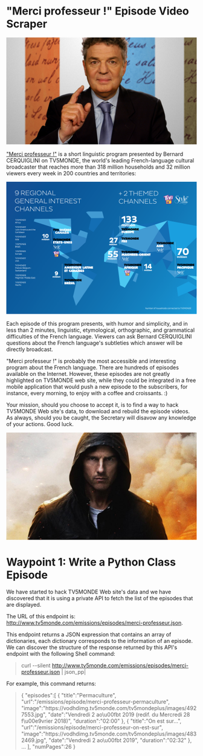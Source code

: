 # "Merci professeur !" Episode Video Scraper

![merci_professeur_program](/merci_professeur_program.jpg)

["Merci professeur !"](http://www.tv5monde.com/emissions/episodes/merci-professeur) is a short linguistic program presented by Bernard CERQUIGLINI on TV5MONDE, the world's leading French-language cultural broadcaster that reaches more than 318 million households and 32 million viewers every week in 200 countries and territories:

![tv5monde](/tv5monde.png)

Each episode of this program presents, with humor and simplicity, and in less than 2 minutes, linguistic, etymological, orthographic, and grammatical difficulties of the French language. Viewers can ask Bernard CERQUIGLINI questions about the French language's subtleties which answer will be directly broadcast.

"Merci professeur !" is probably the most accessible and interesting program about the French language. There are hundreds of episodes available on the Internet. However, these episodes are not greatly highlighted on TV5MONDE web site, while they could be integrated in a free mobile application that would push a new episode to the subscribers, for instance, every morning, to enjoy with a coffee and croissants. :)

Your mission, should you choose to accept it, is to find a way to hack TV5MONDE Web site's data, to download and rebuild the episode videos. As always, should you be caught, the Secretary will disavow any knowledge of your actions. Good luck.

![impossible_mission_wallpaper](/impossible_mission_wallpaper.jpg)

# Waypoint 1: Write a Python Class Episode

We have started to hack TV5MONDE Web site's data and we have discovered that it is using a private API to fetch the list of the episodes that are displayed.

The URL of this endpoint is: http://www.tv5monde.com/emissions/episodes/merci-professeur.json.

This endpoint returns a JSON expression that contains an array of dictionaries, each dictionary corresponds to the information of an episode. We can discover the structure of the response returned by this API's endpoint with the following Shell command:

> curl --silent http://www.tv5monde.com/emissions/episodes/merci-professeur.json | json_pp|

For example, this command returns:

> {
> "episodes":[
>   {
>     "title":"Permaculture",
>     "url":"\/emissions\/episode\/merci-professeur-permaculture",
>     "image":"https:\/\/vodhdimg.tv5monde.com\/tv5mondeplus\/images\/4927553.jpg",
>     "date":"Vendredi 2 ao\u00fbt 2019 (redif. du Mercredi 28 f\u00e9vrier 2018)",
>     "duration":"02:00"
>   },
>   {
>     "title":"On est sur...",
>     "url":"\/emissions\/episode\/merci-professeur-on-est-sur",
>     "image":"https:\/\/vodhdimg.tv5monde.com\/tv5mondeplus\/images\/4832469.jpg",
>     "date":"Vendredi 2 ao\u00fbt 2019",
>     "duration":"02:32"
>   },
>   ...
> ],
> "numPages":26
> }

